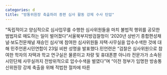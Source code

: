 ```yaml
---
categories: d
title: "방통위원장 축출하려 종편 심사 활동 강제 수사 탄압"
---
```

“독립적이고 양심적으로 심사업무를 수행한 심사위원들을 마치 불법적 행위를 공모한 범법자로 매도하는 일이 벌어졌다”서울북부지방검찰청이 ‘2020년 상반기 종합편성채널·보도전문채널 재승인 심사’에 참여한 심사위원들 자택·사무실을 압수수색한 것에 대해 민주언론시민연합이 23일 비판 성명을 발표했다.민언련은 “검찰은 심사위원으로 참여한 학자의 자택과 학교 연구실은 물론이고 차량 및 휴대폰뿐 아니라 전문가가 소속된 시민단체 사무실까지 전방위적으로 압수수색을 벌였다”며 “이전 정부가 임명한 방송통신위원장 강제 축출을 위해 적법한 절차에 따른